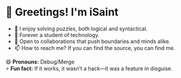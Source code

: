 # 👋 Greetings! I'm iSaint  

- 👀 I enjoy solving puzzles, both logical and syntactical.  
- 🌱 Forever a student of technology.  
- 💞️ Open to collaborations that push boundaries and minds alike.  
- 📫 How to reach me? If you can find the source, you can find me.  

😄 **Pronouns:** Debug/Merge  
⚡ **Fun fact:** If it works, it wasn’t a hack—it was a feature in disguise.  


<!---
0x0Saint/0x0Saint is a ✨ special ✨ repository because its `README.md` (this file) appears on your GitHub profile.
You can click the Preview link to take a look at your changes.
--->
